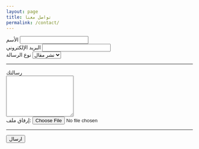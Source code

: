 ```yaml
---
layout: page
title: تواصل معنا
permalink: /contact/
---
```

<!-- https://medium.com/getform-all-about/how-to-add-a-contact-form-to-your-jekyll-website-6c61e811bdee -->

<form accept-charset="UTF-8" action="https://getform.io/f/1ebf002f-3f03-4db0-9862-25181f55a94d" method="POST" enctype="multipart/form-data" target="_blank">
    <div class="form-group">
        <div class="form-group">
            <label>الأسم</label>
            <input type="text" name="name" class="form-control" required="required">
        </div>
        <label required="required">البريد الإلكتروني</label>
        <input type="email" name="email" class="form-control">
    </div>
    <div class="form-group">
        <label>نوع الرسالة</label>
        <select class="form-control" name="platform" required="required">
            <option>نشر مقال</option>
            <option>إقتراح</option>
            <option>شكوى</option>
            <option>أخرى</option>
        </select>
    </div>
    <hr>
    <div class="form-group mt-3">
        <label>رسالتك</label>
        <br><textarea type="text" name="name" class="form-control" required="required" rows=7></textarea>
    </div>
    <div class="form-group mt-3">
        <label class="mr-2">إرفاق ملف:</label>
        <input type="file" name="file">
    </div>
    <hr>
    <button style="float: left;" type="submit" class="btn btn-secondary">ارسال</button>
</form>